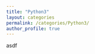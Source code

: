 ```yaml
---
title: "Python3"
layout: categories
permalink: /categories/Python3/
author_profile: true
---
```


asdf
